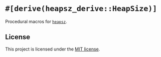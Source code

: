 # `#[derive(heapsz_derive::HeapSize)]`

Procedural macros for [`heapsz`](https://crates.io/crates/heapsz).

## License

This project is licensed under the [MIT license](LICENSE).
